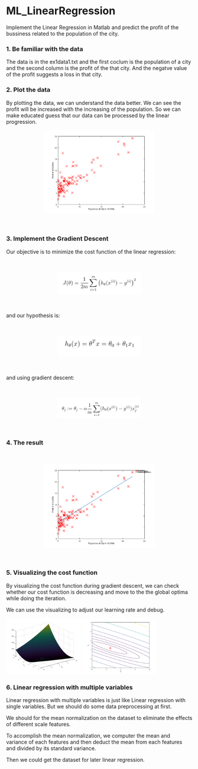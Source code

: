 # ML_LinearRegression
Implement the Linear Regression in Matlab and predict the profit of the bussiness related to the population of the city.

### 1. Be familiar with the data

The data is in the ex1data1.txt and the first coclum is the population of a city and the second column is the profit of the that city. And the negatve value of the profit suggests a loss in that city.

### 2. Plot the data

By plotting the data, we can understand the data better. We can see the profit will be increased with the increasing of the population. So we can make educated guess that our data can be processed by the linear progression.

<p align="center">  <img src="https://github.com/BMDroid/ML_LinearRegression/blob/master/figs/data.png" width="60%">
</p>                                                                                                
<br/>

### 3. Implement the Gradient Descent

Our objective is to minimize the cost function of the linear regression:

<img><p align="center">  <img src="https://github.com/BMDroid/ML_LinearRegression/blob/master/figs/J.png" width="45%">
</p>                                                                                                
<br/>

and our hypothesis is:

<img><p align="center">  <img src="https://github.com/BMDroid/ML_LinearRegression/blob/master/figs/h_theta.png" width="45%">
</p>                                                                                                
<br/>

and using gradient descent:

<img><p align="center">  <img src="https://github.com/BMDroid/ML_LinearRegression/blob/master/figs/gradient.png" width="45%">
</p>                                                                                                
<br/>

### 4. The result

<img><p align="center">  <img src="https://github.com/BMDroid/ML_LinearRegression/blob/master/figs/linear_regression.png" width="60%">
</p>                                                                                                
<br/>

### 5. Visualizing the cost function

By visualizing the cost function during gradient descent, we can check whether our cost function is decreasing and move to the the global optima while doing the iteration. 

We can use the visualizing to adjust our learning rate and debug.

 <p align=“certer” float=“left”><img src="https://github.com/BMDroid/ML_LinearRegression/blob/master/figs/cost_func.png" width="40%" />

<img src="https://github.com/BMDroid/ML_LinearRegression/blob/master/figs/contour.png" width="40%" /> 

</p>

### 6. Linear regression with multiple variables

Linear regression with multiple variables is just like Linear regression with single variables. But we should do some data preprocessing at first. 

We should for the mean normalization on the dataset to eliminate the effects of different scale features.

To accomplish the mean normalization, we computer the mean and variance of each features and then deduct the mean from each features and divided by its standard variance.

Then we could get the dataset for later linear regression. 

